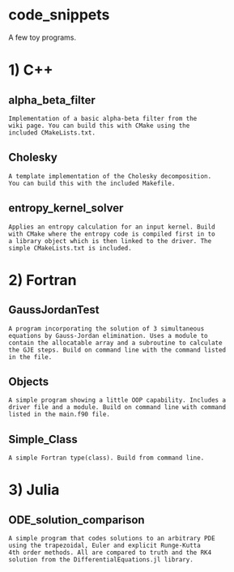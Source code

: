 # code_snippets

A few toy programs.

# 1) C++

## alpha_beta_filter

	Implementation of a basic alpha-beta filter from the 
	wiki page. You can build this with CMake using the 
	included CMakeLists.txt.
	
## Cholesky

	A template implementation of the Cholesky decomposition.
	You can build this with the included Makefile.

## entropy_kernel_solver

	Applies an entropy calculation for an input kernel. Build 
	with CMake where the entropy code is compiled first in to 
	a library object which is then linked to the driver. The 
	simple CMakeLists.txt is included.

# 2) Fortran

## GaussJordanTest

	A program incorporating the solution of 3 simultaneous
	equations by Gauss-Jordan elimination. Uses a module to 
	contain the allocatable array and a subroutine to calculate 
	the GJE steps. Build on command line with the command listed
	in the file.

## Objects

	A simple program showing a little OOP capability. Includes a
	driver file and a module. Build on command line with command
	listed in the main.f90 file.

## Simple_Class

	A simple Fortran type(class). Build from command line.

# 3) Julia

## ODE_solution_comparison

	A simple program that codes solutions to an arbitrary PDE 
	using the trapezoidal, Euler and explicit Runge-Kutta 
	4th order methods. All are compared to truth and the RK4 
	solution from the DifferentialEquations.jl library.
